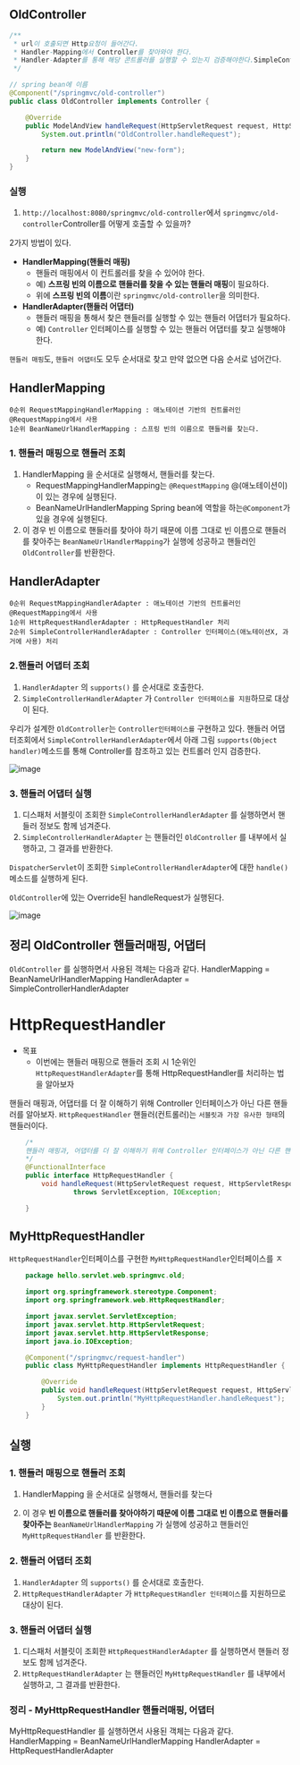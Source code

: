 ## **OldController**

```java
/**
 * url이 호출되면 Http요청이 들어간다.
 * Handler-Mapping에서 Controller를 찾아와야 한다.
 * Handler-Adapter를 통해 해당 콘트롤러를 실행할 수 있는지 검증해야한다.SimpleControllerHandlerAdapter
 */

// spring bean에 이름
@Component("/springmvc/old-controller")
public class OldController implements Controller {

    @Override
    public ModelAndView handleRequest(HttpServletRequest request, HttpServletResponse response) throws Exception {
        System.out.println("OldController.handleRequest");

        return new ModelAndView("new-form");
    }
}
```
### **실행**

1. `http://localhost:8080/springmvc/old-controller`에서 `springmvc/old-controller`Controller를 어떻게 호출할 수 있을까?

2가지 방법이 있다.

- **HandlerMapping(핸들러 매핑)**
    - 핸들러 매핑에서 이 컨트롤러를 찾을 수 있어야 한다.
    - 예) **스프링 빈의 이름으로 핸들러를 찾을 수 있는 핸들러 매핑**이 필요하다.
    - 위에 **스프링 빈의 이름**이란 `springmvc/old-controller`을 의미한다.
- **HandlerAdapter(핸들러 어댑터)**
    - 핸들러 매핑을 통해서 찾은 핸들러를 실행할 수 있는 핸들러 어댑터가 필요하다.
    - 예) `Controller` 인터페이스를 실행할 수 있는 핸들러 어댑터를 찾고 실행해야 한다.

`핸들러 매핑`도, `핸들러 어댑터`도 모두 순서대로 찾고 만약 없으면 다음 순서로 넘어간다.

## **HandlerMapping**

```
0순위 RequestMappingHandlerMapping : 애노테이션 기반의 컨트롤러인 @RequestMapping에서 사용
1순위 BeanNameUrlHandlerMapping : 스프링 빈의 이름으로 핸들러를 찾는다.
```

### **1. 핸들러 매핑으로 핸들러 조회**

1. HandlerMapping 을 순서대로 실행해서, 핸들러를 찾는다.
    - RequestMappingHandlerMapping는 `@RequestMapping` @(애노테이션이)이 있는 경우에 실행된다.
    - BeanNameUrlHandlerMapping  Spring bean에 역할을 하는`@Component`가 있을 경우에 실행된다.
2. 이 경우 빈 이름으로 핸들러를 찾아야 하기 때문에 이름 그대로 빈 이름으로 핸들러를 찾아주는 `BeanNameUrlHandlerMapping`가 실행에 성공하고 핸들러인 `OldController`를 반환한다.

## **HandlerAdapter**

```
0순위 RequestMappingHandlerAdapter : 애노테이션 기반의 컨트롤러인 @RequestMapping에서 사용
1순위 HttpRequestHandlerAdapter : HttpRequestHandler 처리
2순위 SimpleControllerHandlerAdapter : Controller 인터페이스(애노테이션X, 과거에 사용) 처리
```

### **2.핸들러 어댑터 조회**
1. `HandlerAdapter` 의 `supports()` 를 순서대로 호출한다. 
2. `SimpleControllerHandlerAdapter` 가 `Controller 인터페이스를 지원`하므로 대상이 된다.

우리가 설계한 `OldController`는 `Controller인터페이스를` 구현하고 있다.
핸들러 어댑터조회에서 `SimpleControllerHandlerAdapter`에서 아래 그림 `supports(Object handler)`메소드를 통해 Controller를 참조하고 있는 컨트롤러 인지 검증한다.

![image](https://user-images.githubusercontent.com/69107255/115749753-62253f80-a3d2-11eb-9668-f1ab1afbea1c.png)

### 3. 핸들러 어댑터 실행

1. 디스패처 서블릿이 조회한 `SimpleControllerHandlerAdapter` 를 실행하면서 핸들러 정보도 함께 넘겨준다.
2. `SimpleControllerHandlerAdapter` 는 핸들러인 `OldController` 를 내부에서 실행하고, 그 결과를 반환한다.

`DispatcherServlet`이 조회한 `SimpleControllerHandlerAdapter`에 대한 `handle()`메소드를 실행하게 된다.

`OldController`에 있는 Override된 handleRequest가 실행된다.

![image](https://user-images.githubusercontent.com/69107255/115949046-10350480-a50d-11eb-95f6-bfe45fc252af.png)

## 정리 OldController 핸들러매핑, 어댑터 

`OldController` 를 실행하면서 사용된 객체는 다음과 같다.
HandlerMapping = BeanNameUrlHandlerMapping
HandlerAdapter = SimpleControllerHandlerAdapter

# HttpRequestHandler

- 목표
    - 이번에는 핸들러 매핑으로 핸들러 조회 시 1순위인 `HttpRequestHandlerAdapter`를 통해 HttpRequestHandler를 처리하는 법을 알아보자

핸들러 매핑과, 어댑터를 더 잘 이해하기 위해 Controller 인터페이스가 아닌 다른 핸들러를 알아보자. `HttpRequestHandler` 핸들러(컨트롤러)는 `서블릿과 가장 유사한 형태`의 핸들러이다.

```java
    /*
    핸들러 매핑과, 어댑터를 더 잘 이해하기 위해 Controller 인터페이스가 아닌 다른 핸들러를 알아보자. HttpRequestHandler 핸들러(컨트롤러)는 서블릿과 가장 유사한 형태의 핸들러이다.
    */
    @FunctionalInterface
    public interface HttpRequestHandler {
        void handleRequest(HttpServletRequest request, HttpServletResponse response)
                throws ServletException, IOException;

    }
```

## MyHttpRequestHandler

`HttpRequestHandler`인터페이스를 구현한 `MyHttpRequestHandler`인터페이스를 ㅈ
```java
    package hello.servlet.web.springmvc.old;

    import org.springframework.stereotype.Component;
    import org.springframework.web.HttpRequestHandler;

    import javax.servlet.ServletException;
    import javax.servlet.http.HttpServletRequest;
    import javax.servlet.http.HttpServletResponse;
    import java.io.IOException;

    @Component("/springmvc/request-handler")
    public class MyHttpRequestHandler implements HttpRequestHandler {

        @Override
        public void handleRequest(HttpServletRequest request, HttpServletResponse response) throws ServletException, IOException {
            System.out.println("MyHttpRequestHandler.handleRequest");
        }
    }
```

## **실행**

### 1. 핸들러 매핑으로 핸들러 조회
1. HandlerMapping 을 순서대로 실행해서, 핸들러를 찾는다

2. 이 경우 **빈 이름으로 핸들러를 찾아야하기 때문에 이름 그대로 빈 이름으로 핸들러를 찾아주는** `BeanNameUrlHandlerMapping` 가 실행에 성공하고 핸들러인 `MyHttpRequestHandler` 를 반환한다.

### 2. 핸들러 어댑터 조회

1. `HandlerAdapter` 의 `supports()` 를 순서대로 호출한다.
2. `HttpRequestHandlerAdapter` 가 `HttpRequestHandler 인터페이스`를 지원하므로 대상이 된다.

### 3. 핸들러 어댑터 실행
1. 디스패처 서블릿이 조회한 `HttpRequestHandlerAdapter` 를 실행하면서 핸들러 정보도 함께 넘겨준다.
2. `HttpRequestHandlerAdapter` 는 핸들러인 `MyHttpRequestHandler` 를 내부에서 실행하고, 그 결과를 반환한다.

### 정리 - MyHttpRequestHandler 핸들러매핑, 어댑터 

MyHttpRequestHandler 를 실행하면서 사용된 객체는 다음과 같다.
HandlerMapping = BeanNameUrlHandlerMapping
HandlerAdapter = HttpRequestHandlerAdapter